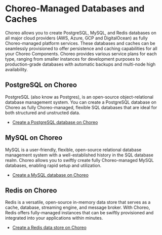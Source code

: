 # Choreo-Managed Databases and Caches

Choreo allows you to create PostgreSQL, MySQL, and Redis databases on all major cloud providers (AWS, Azure, GCP and DigitalOcean) as fully Choreo-managed platform services.
These databases and caches can be seamlessly provisioned to offer persistence and caching capabilities for all your Choreo Components. Choreo provides various service plans for each type, ranging from smaller instances for development purposes to production-grade databases with automatic backups and multi-node high availability.

## PostgreSQL on Choreo

PostgreSQL (also know as Postgres), is an open-source object-relational database management system. You can create a PostgreSQL database on Choreo as fully Choreo-managed, flexible SQL databases that are ideal for both structured and unstructed data.

- [Create a PostgreSQL database on Choreo](./postgresql.md)

## MySQL on Choreo

MySQL is a user-friendly, flexible, open-source relational database management system with a well-established history in the SQL database realm. Choreo allows you to swiftly create fully Choreo-managed MySQL databases, enabling rapid setup and utilization.

- [Create a MySQL database on Choreo](./mysql.md)

## Redis on Choreo

Redis is a versatile, open-source in-memory data store that serves as a cache, database, streaming engine, and message broker. With Choreo, Redis offers fully-managed instances that can be swiftly provisioned and integrated into your applications within minutes.

- [Create a Redis data store on Choreo](./redis.md)
